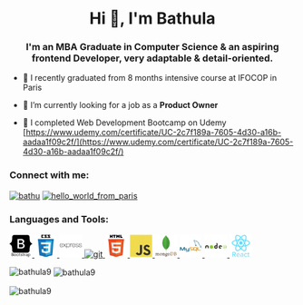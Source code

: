 <h1 align="center">Hi 👋, I'm Bathula</h1>
<h3 align="center">I'm an MBA Graduate in Computer Science & an aspiring frontend Developer, very adaptable & detail-oriented.</h3>

- 🔭 I recently graduated from 8 months intensive course at IFOCOP in Paris

- 🌱 I’m currently looking for a job as a **Product Owner**

- 🤝 I completed Web Development Bootcamp on Udemy [https://www.udemy.com/certificate/UC-2c7f189a-7605-4d30-a16b-aadaa1f09c2f/](https://www.udemy.com/certificate/UC-2c7f189a-7605-4d30-a16b-aadaa1f09c2f/)



<h3 align="left">Connect with me:</h3>
<p align="left">
<a href="https://codesandbox.com/bathu" target="blank"><img align="center" src="https://cdn.jsdelivr.net/npm/simple-icons@3.0.1/icons/codesandbox.svg" alt="bathu" height="30" width="40" /></a>
<a href="https://instagram.com/hello_world_from_paris" target="blank"><img align="center" src="https://raw.githubusercontent.com/rahuldkjain/github-profile-readme-generator/master/src/images/icons/Social/instagram.svg" alt="hello_world_from_paris" height="30" width="40" /></a>

</p>

<h3 align="left">Languages and Tools:</h3>
<p align="left"> <a href="https://getbootstrap.com" target="_blank"> <img src="https://raw.githubusercontent.com/devicons/devicon/master/icons/bootstrap/bootstrap-plain-wordmark.svg" alt="bootstrap" width="40" height="40"/> </a> <a href="https://www.w3schools.com/css/" target="_blank"> <img src="https://raw.githubusercontent.com/devicons/devicon/master/icons/css3/css3-original-wordmark.svg" alt="css3" width="40" height="40"/> </a>  <a href="https://expressjs.com" target="_blank"> <img src="https://raw.githubusercontent.com/devicons/devicon/master/icons/express/express-original-wordmark.svg" alt="express" width="40" height="40"/> </a> <a href="https://git-scm.com/" target="_blank"> <img src="https://www.vectorlogo.zone/logos/git-scm/git-scm-icon.svg" alt="git" width="40" height="40"/> </a> <a href="https://www.w3.org/html/" target="_blank"> <img src="https://raw.githubusercontent.com/devicons/devicon/master/icons/html5/html5-original-wordmark.svg" alt="html5" width="40" height="40"/> </a> <a href="https://developer.mozilla.org/en-US/docs/Web/JavaScript" target="_blank"> <img src="https://raw.githubusercontent.com/devicons/devicon/master/icons/javascript/javascript-original.svg" alt="javascript" width="40" height="40"/> </a> <a href="https://www.mongodb.com/" target="_blank"> <img src="https://raw.githubusercontent.com/devicons/devicon/master/icons/mongodb/mongodb-original-wordmark.svg" alt="mongodb" width="40" height="40"/> </a> <a href="https://www.mysql.com/" target="_blank"> <img src="https://raw.githubusercontent.com/devicons/devicon/master/icons/mysql/mysql-original-wordmark.svg" alt="mysql" width="40" height="40"/> </a> <a href="https://nodejs.org" target="_blank"> <img src="https://raw.githubusercontent.com/devicons/devicon/master/icons/nodejs/nodejs-original-wordmark.svg" alt="nodejs" width="40" height="40"/> </a> <a href="https://reactjs.org/" target="_blank"> <img src="https://raw.githubusercontent.com/devicons/devicon/master/icons/react/react-original-wordmark.svg" alt="react" width="40" height="40"/> </a>  </p>

<p><img align="left" src="https://github-readme-stats.vercel.app/api/top-langs?username=bathula9&show_icons=true&locale=en&layout=compact" alt="bathula9" /></p>

<p>&nbsp;<img align="center" src="https://github-readme-stats.vercel.app/api?username=bathula9&show_icons=true&locale=en" alt="bathula9" /></p>

<p><img align="center" src="https://github-readme-streak-stats.herokuapp.com/?user=bathula9&" alt="bathula9" /></p>
